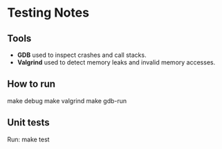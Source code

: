 # Testing Notes

## Tools
- **GDB** used to inspect crashes and call stacks.
- **Valgrind** used to detect memory leaks and invalid memory accesses.

## How to run
make debug
make valgrind
make gdb-run

## Unit tests
Run:
make test
